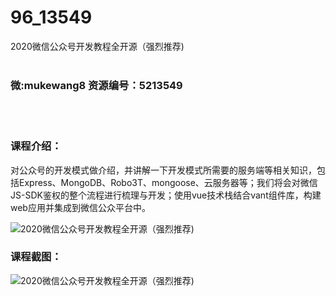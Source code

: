 # 96_13549
2020微信公众号开发教程全开源（强烈推荐)
<br/></br>
<h3>微:mukewang8 资源编号：5213549</h3>
<br/></br>
<h3>课程介绍：</h3>
<p>对公众号的开发模式做介绍，并讲解一下开发模式所需要的服务端等相关知识，包括Express、MongoDB、Robo3T、mongoose、云服务器等；我们将会对微信JS-SDK鉴权的整个流程进行梳理与开发；使用vue技术栈结合vant组件库，构建web应用并集成到微信公众平台中。</p>
<p><img src="https://www.ko996.com/wp-content/uploads/img/2020/06/1-300x210.png" alt="2020微信公众号开发教程全开源（强烈推荐)"></p>
<div class="info-desc">
<h3>课程截图：</h3>
<p><img src="https://www.ko996.com/wp-content/uploads/img/2020/06/2.png" alt="2020微信公众号开发教程全开源（强烈推荐)"></p>


			
</div>
